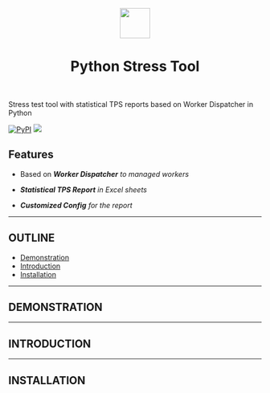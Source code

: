 <p align="center">
    <a href="https://www.python.org/psf-landing/" target="_blank">
        <img src="https://www.python.org/static/community_logos/python-logo.png" height="60px">
    </a>
    <h1 align="center">Python Stress Tool</h1>
    <br>
</p>

Stress test tool with statistical TPS reports based on Worker Dispatcher in Python

[![PyPI](https://img.shields.io/pypi/v/worker-dispatcher)](https://pypi.org/project/stress-tool/)
![](https://img.shields.io/pypi/implementation/stress-tool)



Features
--------

- Based on ***Worker Dispatcher** to managed workers*

- ***Statistical TPS Report** in Excel sheets*

- ***Customized Config** for the report*  


---

OUTLINE
-------

- [Demonstration](#demonstration)
- [Introduction](#introduction)
- [Installation](#installation)

---

DEMONSTRATION
-------------



---

INTRODUCTION
------------




---

INSTALLATION
------------
